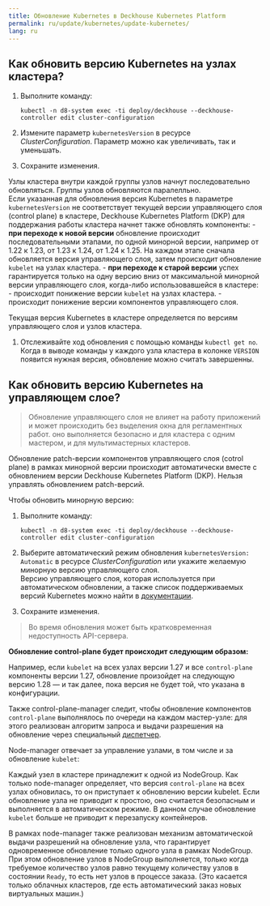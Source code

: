 ```yaml
---
title: Обновление Kubernetes в Deckhouse Kubernetes Platform
permalink: ru/update/kubernetes/update-kubernetes/
lang: ru
---
```


## Как обновить версию Kubernetes на узлах кластера?

1. Выполните команду:

   ```
   kubectl -n d8-system exec -ti deploy/deckhouse --deckhouse-controller edit cluster-configuration
   ```

1. Измените параметр `kubernetesVersion` в ресурсе *ClusterConfiguration*. Параметр можно как увеличивать, так и уменьшать. 
1. Сохраните изменения. 

  Узлы кластера внутри каждой группы узлов начнут последовательно обновляться. Группы узлов обновляются паралелльно.  
  Если указанная для обновления версия Kubernetes в параметре `kubernetesVersion` не соответствует текущей версии управляющего слоя (control plane) в кластере, Deckhouse Kubernetes Platform (DKP) для поддержания работы кластера начнет также обновлять компоненты:
    - **при переходе к новой версии** обновление происходит последовательными этапами, по одной минорной версии, например от 1.22 к 1.23, от 1.23 к 1.24, от 1.24 к 1.25. На каждом этапе сначала обновляется версия управляющего слоя, затем происходит обновление `kubelet` на узлах кластера.
    - **при переходе к старой версии** успех гарантируется только на одну версию вниз от максимальной минорной версии управляющего слоя, когда-либо использовавшейся в кластере:
      - происходит понижение версии `kubelet` на узлах кластера.
      - происходит понижение версии компонентов управляющего слоя.
  
  Текущая версия Kubernetes в кластере определяется по версиям управляющего слоя и узлов кластера.
1. Отслеживайте ход обновления с помощью команды `kubectl get no`.  
    Когда в выводе команды у каждого узла кластера в колонке `VERSION` появится нужная версия, обновление можно считать завершенны.

## Как обновить версию Kubernetes на управляющем слое?

> Обновление управляющего слоя не влияет на работу приложений и может происходить без выделения окна для регламентных работ. оно выполняется безопасно и для кластера с одним мастером, и для мультимастерных кластеров.

Обновление patch-версии компонентов управляющего слоя (cotrol plane) в рамках минорной версии происходит автоматически вместе с обновлением версии Deckhouse Kubernetes Platform (DKP). Нельзя управлять обновлением patch-версий.

Чтобы обновить минорную версию:
1. Выполните команду:

   ```
   kubectl -n d8-system exec -ti deploy/deckhouse --deckhouse-controller edit cluster-configuration
   ```
1. Выберите автоматический режим обновления `kubernetesVersion: Automatic` в ресурсе *ClusterConfiguration* или укажите желаемую минорную версию управляющего слоя.  
  Версию управляющего слоя, которая используется при автоматическом обновлении, а также список поддерживаемых версий Kubernetes можно найти в [документации](../../supported_versions.html#kubernetes).
1. Сохраните изменения.  
  > Во время обновления может быть кратковременная недоступность API-сервера.

**Обновление control-plane будет происходит следующим образом:**

Например, если `kubelet` на всех узлах версии 1.27 и все `control-plane` компоненты версии 1.27, обновление произойдет на следующую версию 1.28 — и так далее, пока версия не будет той, что указана в конфигурации.

Также control-plane-manager следит, чтобы обновление компонентов `control-plane` выполнялось по очереди на каждом мастер-узле: для этого реализован алгоритм запроса и выдачи разрешения на обновление через специальный [диспетчер](ссылка).

Node-manager отвечает за управление узлами, в том числе и за обновление `kubelet`:

Каждый узел в кластере принадлежит к одной из NodeGroup. Как только node-manager определяет, что версия `control-plane` на всех узлах обновилась, то он приступает к обновлению версии kubelet. Если обновление узла не приводит к простою, оно считается безопасным и выполняется в автоматическом режиме. В данном случае обновление `kubelet` больше не приводит к перезапуску контейнеров.

В рамках node-manager также реализован механизм автоматической выдачи разрешений на обновление узла, что гарантирует одновременное обновление только одного узла в рамках NodeGroup. При этом обновление узлов в NodeGroup выполняется, только когда требуемое количество узлов равно текущему количеству узлов в состоянии `Ready`, то есть нет узлов в процессе заказа. (Это касается только облачных кластеров, где есть автоматический заказ новых виртуальных машин.)